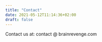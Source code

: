 ```yaml
---
title: "Contact"
date: 2021-05-12T11:14:36+02:00
draft: false
---
```


Contact us at: contact @ brainrevenge.com


